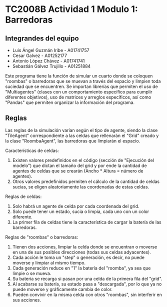 # TC2008B Actividad 1 Modulo 1: Barredoras
## Integrandes del equipo

* Luis Ángel Guzmán Iribe - A01741757
* Cesar Galvez - A01252177
* Antonio López Chávez - A01741741
* Sebastián Gálvez Trujillo - A01251884

Este programa tiene la función de simular un cuarto donde se coloquen "roombas" o barredoras que se muevan a través del espacio y limpien toda suciedad que se encuentren. Se importan librerías que permiten el uso de "Multiagentes" (clases con un comportamiento específico para cumplir diferentes objetivos), uso de matrices y arreglos específicos, así como "Pandas" que permiten organizar la información del programa. 

## Reglas

Las reglas de la simulación varían según el tipo de agente, siendo la clase "TileAgent" correspondiente a las celdas que rellenarán el "Grid" creado y la clase "RoombaAgent", las barredoras que limpiarán el espacio.

Características de celdas:
1. Existen valores predefinidos en el código (sección de "Ejecución del modelo") que dictan el tamaño del grid y por ende la cantidad de agentes de celdas que se crearán (Ancho * Altura = número de agentes).
2. Otros valores predefinidos permiten el cálculo de la cantidad de celdas sucias, se eligen aleatoriamente las coordenadas de estas celdas.

Reglas de celdas:
1. Solo habrá un agente de celda por cada coordenada del grid.
2. Solo puede tener un estado, sucia o limpia, cada uno con un color diferente.
3. La primer fila de celdas tiene la característica de cargar la batería de las barredoras.

Reglas de "roombas" o barredoras:
1. Tienen dos acciones, limpiar la celda donde se encuentran o moverse en una de sus posibles direcciones (todas sus celdas adyacentes).
2. Cada acción le toma un "step" o generación, es decir, no puede moverse y limpiar al mismo tiempo.
3. Cada generación reduce en "1" la batería del "roomba", ya sea que limpie o se mueva.
4. Su batería se recarga si pasan por una celda de la primera fila del "grid".
5. Al acabarse su batería, su estado pasa a "descargada", por lo que ya no puede moverse y gráficamente cambia de color.
6. Pueden convivir en la misma celda con otros "roombas", sin interferir en sus acciones.
